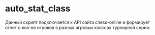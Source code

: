 # auto_stat_class

Данный скрипт подключается к API сайта chess-online и формирует отчет о кол-ве игроков в разных игровых классах турнирной серии.

